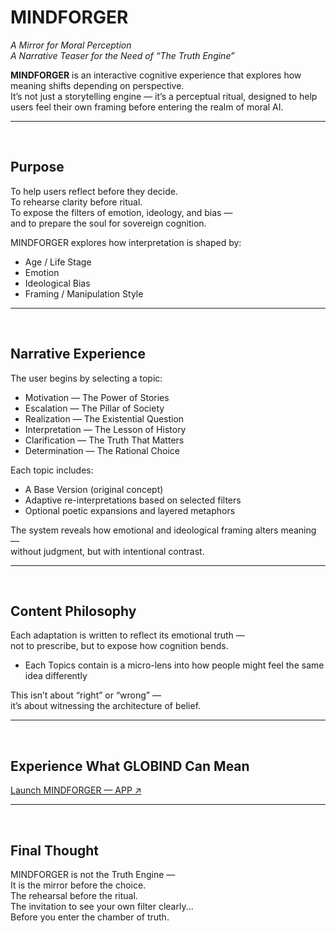 # MINDFORGER

_A Mirror for Moral Perception_  
_A Narrative Teaser for the Need of “The Truth Engine”_

**MINDFORGER** is an interactive cognitive experience that explores how meaning shifts depending on perspective.  
It’s not just a storytelling engine — it’s a perceptual ritual, designed to help users feel their own framing before entering the realm of moral AI.

---

<br>

## Purpose

To help users reflect before they decide.  
To rehearse clarity before ritual.  
To expose the filters of emotion, ideology, and bias —  
and to prepare the soul for sovereign cognition.

MINDFORGER explores how interpretation is shaped by:

- Age / Life Stage  
- Emotion  
- Ideological Bias  
- Framing / Manipulation Style

---

<br>

## Narrative Experience

The user begins by selecting a topic:

- Motivation — The Power of Stories  
- Escalation — The Pillar of Society  
- Realization — The Existential Question  
- Interpretation — The Lesson of History  
- Clarification — The Truth That Matters  
- Determination — The Rational Choice

Each topic includes:

- A Base Version (original concept)  
- Adaptive re-interpretations based on selected filters  
- Optional poetic expansions and layered metaphors

The system reveals how emotional and ideological framing alters meaning —  
without judgment, but with intentional contrast.

---

<br>

## Content Philosophy

Each adaptation is written to reflect its emotional truth —  
not to prescribe, but to expose how cognition bends.
 
- Each Topics contain is a micro-lens into how people might feel the same idea differently

This isn’t about “right” or “wrong” —  
it’s about witnessing the architecture of belief.

---

<br>

## Experience What GLOBIND Can Mean

[Launch MINDFORGER — APP ↗](https://www.4rk.at/mindforger.html)

---

<br>

## Final Thought

MINDFORGER is not the Truth Engine —  
It is the mirror before the choice.  
The rehearsal before the ritual.  
The invitation to see your own filter clearly...  
Before you enter the chamber of truth.
